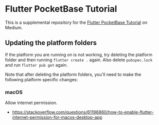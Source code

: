 # Flutter PocketBase Tutorial

This is a supplemental repository for the [Flutter PocketBase Tutorial](https://suragch.medium.com/a-pocketbase-backend-for-flutter-and-dart-c962bea4e3f1) on Medium.

## Updating the platform folders

If the platform you are running on is not working, try deleting the platform folder and then running `flutter create .` again. Also delete `pubspec.lock` and run `flutter pub get` again. 

Note that after deleting the platform folders, you'll need to make the following platform specific changes:

### macOS

Allow internet permission.

- https://stackoverflow.com/questions/61196860/how-to-enable-flutter-internet-permission-for-macos-desktop-app

